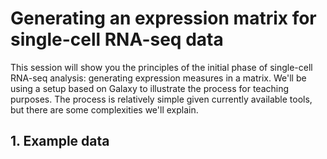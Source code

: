# Generating an expression matrix for single-cell RNA-seq data

This session will show you the principles of the initial phase of single-cell RNA-seq analysis: generating expression measures in a matrix. We'll be using a setup based on Galaxy to illustrate the process for teaching purposes. The process is relatively simple given currently available tools, but there are some complexities we'll explain. 

## 1. Example data 
